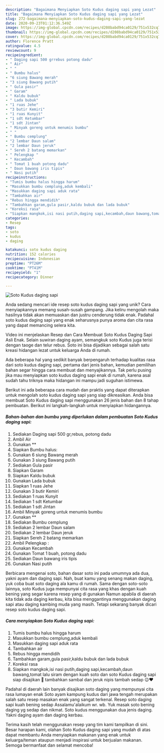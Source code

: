 ```yaml
---
description: "Bagaimana Menyiapkan Soto Kudus daging sapi yang Lezat"
title: "Bagaimana Menyiapkan Soto Kudus daging sapi yang Lezat"
slug: 272-bagaimana-menyiapkan-soto-kudus-daging-sapi-yang-lezat
date: 2020-09-23T01:12:36.549Z
image: https://img-global.cpcdn.com/recipes/d208babd94ca0129/751x532cq70/soto-kudus-daging-sapi-foto-resep-utama.jpg
thumbnail: https://img-global.cpcdn.com/recipes/d208babd94ca0129/751x532cq70/soto-kudus-daging-sapi-foto-resep-utama.jpg
cover: https://img-global.cpcdn.com/recipes/d208babd94ca0129/751x532cq70/soto-kudus-daging-sapi-foto-resep-utama.jpg
author: Florence Pratt
ratingvalue: 4.5
reviewcount: 9
recipeingredient:
- " Daging sapi 500 grrebus potong dadu"
- " Air"
- " "
- " Bumbu halus"
- "6 siung Bawang merah"
- "3 siung Bawang putih"
- " Gula pasir"
- " Garam"
- " Kaldu bubuk"
- " Lada bubuk"
- "1 ruas Jehe"
- "3 butir Kemiri"
- "1 ruas Kunyit"
- "1 sdt Ketumbar"
- "1 sdt Jintan"
- " Minyak goreng untuk menumis bumbu"
- " "
- " Bumbu cemplung"
- "2 lembar Daun salam"
- "2 lembar Daun jeruk"
- " Sereh 2 batang memarkan"
- " Pelengkap "
- " Kecambah"
- " Tomat 1 buah potong dadu"
- " Daun bawang iris tipis"
- " Nasi putih"
recipeinstructions:
- "Tumis bumbu halus hingga harum"
- "Masukkan bumbu cemplung,aduk kembali"
- "Masukkan daging sapi aduk rata"
- "Tambahkan air"
- "Rebus hingga mendidih"
- "Tambahkan garam,gula pasir,kaldu bubuk dan lada bubuk"
- "Koreksi rasa"
- "Siapkan mangkok,isi nasi putih,daging sapi,kecambah,daun bawang,tomat lalu siram dengan kuah soto dan soto Kudus daging sapi siap disajikan 🤗 tambahkan sambal dan jeruk nipis tambah sedap 😉♥️"
categories:
- Resep
tags:
- soto
- kudus
- daging

katakunci: soto kudus daging 
nutrition: 152 calories
recipecuisine: Indonesian
preptime: "PT26M"
cooktime: "PT41M"
recipeyield: "1"
recipecategory: Dinner

---
```



![Soto Kudus daging sapi](https://img-global.cpcdn.com/recipes/d208babd94ca0129/751x532cq70/soto-kudus-daging-sapi-foto-resep-utama.jpg)

Anda sedang mencari ide resep soto kudus daging sapi yang unik? Cara menyiapkannya memang susah-susah gampang. Jika keliru mengolah maka hasilnya tidak akan memuaskan dan justru cenderung tidak enak. Padahal soto kudus daging sapi yang enak seharusnya punya aroma dan cita rasa yang dapat memancing selera kita.

Video ini menjelaskan Resep dan Cara Membuat Soto Kudus Daging Sapi Asli Enak. Selain suwiran daging ayam, semangkuk soto Kudus juga terisi dengan taoge dan telur rebus. Soto ini bisa dijadikan sebagai salah satu kreasi hidangan lezat untuk keluarga Anda di rumah.

Ada beberapa hal yang sedikit banyak berpengaruh terhadap kualitas rasa dari soto kudus daging sapi, pertama dari jenis bahan, kemudian pemilihan bahan segar hingga cara membuat dan menyajikannya. Tak perlu pusing jika mau menyiapkan soto kudus daging sapi enak di rumah, karena asal sudah tahu triknya maka hidangan ini mampu jadi suguhan istimewa.


Berikut ini ada beberapa cara mudah dan praktis yang dapat diterapkan untuk mengolah soto kudus daging sapi yang siap dikreasikan. Anda bisa membuat Soto Kudus daging sapi menggunakan 26 jenis bahan dan 8 tahap pembuatan. Berikut ini langkah-langkah untuk menyiapkan hidangannya.

<!--inarticleads1-->

##### Bahan-bahan dan bumbu yang diperlukan dalam pembuatan Soto Kudus daging sapi:

1. Sediakan  Daging sapi 500 gr,rebus, potong dadu
1. Ambil  Air
1. Gunakan  **
1. Siapkan  Bumbu halus:
1. Gunakan 6 siung Bawang merah
1. Gunakan 3 siung Bawang putih
1. Sediakan  Gula pasir
1. Siapkan  Garam
1. Siapkan  Kaldu bubuk
1. Gunakan  Lada bubuk
1. Siapkan 1 ruas Jehe
1. Gunakan 3 butir Kemiri
1. Sediakan 1 ruas Kunyit
1. Sediakan 1 sdt Ketumbar
1. Sediakan 1 sdt Jintan
1. Ambil  Minyak goreng untuk menumis bumbu
1. Gunakan  **
1. Sediakan  Bumbu cemplung
1. Sediakan 2 lembar Daun salam
1. Sediakan 2 lembar Daun jeruk
1. Siapkan  Sereh 2 batang memarkan
1. Ambil  Pelengkap :
1. Gunakan  Kecambah
1. Gunakan  Tomat 1 buah, potong dadu
1. Sediakan  Daun bawang iris tipis
1. Gunakan  Nasi putih


Berbicara mengenai soto, bahan dasar soto ini pada umumnya ada dua, yakni ayam dan daging sapi. Nah, buat kamu yang senang makan daging, yuk coba buat soto daging ala kamu di rumah. Sama dengan soto-soto lainnya, soto Kudus juga mempunyai cita rasa yang khas dengan kuah bening yang segar karena resep yang di gunakan Namun apabila di daerah kita tidak ada daging kerbau, kita bisa menggantinya menggunakan daging sapi atau daging kambing muda yang masih. Tetapi sekarang banyak dicari resep soto kudus daging sapi. 

<!--inarticleads2-->

##### Cara menyiapkan Soto Kudus daging sapi:

1. Tumis bumbu halus hingga harum
1. Masukkan bumbu cemplung,aduk kembali
1. Masukkan daging sapi aduk rata
1. Tambahkan air
1. Rebus hingga mendidih
1. Tambahkan garam,gula pasir,kaldu bubuk dan lada bubuk
1. Koreksi rasa
1. Siapkan mangkok,isi nasi putih,daging sapi,kecambah,daun bawang,tomat lalu siram dengan kuah soto dan soto Kudus daging sapi siap disajikan 🤗 tambahkan sambal dan jeruk nipis tambah sedap 😉♥️


Padahal di daerah lain banyak disajikan soto daging yang mempunyai cita rasa lumayan enak Soto ayam kampung kudus dari jawa tengah merupakan salah satu resep masakan enak yang sangat terkenal. Resep soto daging sapi kuah bening sedap Assalamu&#39;alaikum wr. wb. Yuk masak soto bening daging yg sedap dan nikmat. Soto kudus menggunakan dua jenis daging. Yakni daging ayam dan daging kerbau. 

Terima kasih telah menggunakan resep yang tim kami tampilkan di sini. Besar harapan kami, olahan Soto Kudus daging sapi yang mudah di atas dapat membantu Anda menyiapkan makanan yang enak untuk keluarga/teman ataupun menjadi inspirasi untuk berjualan makanan. Semoga bermanfaat dan selamat mencoba!
